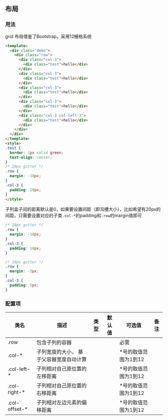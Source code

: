 ## 布局

### 用法

grid 布局借鉴了Bootstrap，采用12栅格系统

```html
<template>
  <div class="demo">
    <div class="row">
      <div class="col-3">
        <div class="test">hello</div>
      </div>
      <div class="col-3">
        <div class="test">hello</div>
      </div>
      <div class="col-3">
        <div class="test">hello</div>
      </div>
      <div class="col-3">
        <div class="test">hello</div>
      </div>
      <div class="col-3 col-left-3">
        <div class="test">hello</div>
      </div>
    </div>
  </div>
</template>
<style>
.test {
  border: 1px solid green;
  text-align: center;
}
/* 20px gutter */
.row {
  margin: -10px;
}
.col-3 {
  padding: 10px;
}
</style>
```

子列盒子间的距离默认是0，如果要设置间距（即沟槽大小），比如希望有20px的间距，只需要设置对应的子类`.col-*`的padding和`.row`的margin值即可

```css
/* 20px gutter */
.row {
  margin: -10px;
}
.col-3 {
  padding: 10px;
}

/* 10px gutter */
.row {
  margin: -5px;
}
.col-3 {
  padding: 5px;
}
```

### 配置项

| 类名 | 描述 | 类型 | 默认值 | 可选值 | 备注 |
|------|-----|------|--------|-------| ---- |
| .row  | 包含子列的容器 |  |  | 必需 |
| .col-*  | 子列宽度的大小， 基于父容器宽度自动计算|  |  | *号的取值范围为1到12 |
| .col-left-* | 子列相对自己原位置的左移距离 | | | *号的取值范围为1到12 |
| .col-right-* | 子列相对自己原位置的右移距离 | | | *号的取值范围为1到12 |
| .col-offset-* | 子列相对左边元素的偏移距离 | | | *号的取值范围为1到12 |